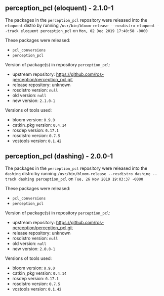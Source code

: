 ## perception_pcl (eloquent) - 2.1.0-1

The packages in the `perception_pcl` repository were released into the `eloquent` distro by running `/usr/bin/bloom-release --rosdistro eloquent --track eloquent perception_pcl` on `Mon, 02 Dec 2019 17:40:58 -0000`

These packages were released:
- `pcl_conversions`
- `perception_pcl`

Version of package(s) in repository `perception_pcl`:

- upstream repository: https://github.com/ros-perception/perception_pcl.git
- release repository: unknown
- rosdistro version: `null`
- old version: `null`
- new version: `2.1.0-1`

Versions of tools used:

- bloom version: `0.9.0`
- catkin_pkg version: `0.4.14`
- rosdep version: `0.17.1`
- rosdistro version: `0.7.5`
- vcstools version: `0.1.42`


## perception_pcl (dashing) - 2.0.0-1

The packages in the `perception_pcl` repository were released into the `dashing` distro by running `/usr/bin/bloom-release --rosdistro dashing --track dashing perception_pcl` on `Tue, 26 Nov 2019 19:03:37 -0000`

These packages were released:
- `pcl_conversions`
- `perception_pcl`

Version of package(s) in repository `perception_pcl`:

- upstream repository: https://github.com/ros-perception/perception_pcl.git
- release repository: unknown
- rosdistro version: `null`
- old version: `null`
- new version: `2.0.0-1`

Versions of tools used:

- bloom version: `0.9.0`
- catkin_pkg version: `0.4.14`
- rosdep version: `0.17.1`
- rosdistro version: `0.7.5`
- vcstools version: `0.1.42`


